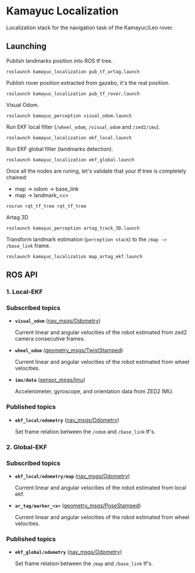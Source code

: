 # Kamayuc Localization

Localization stack for the navigation task of the Kamayuc/Leo rover.

## Launching

Publish landmarks position into ROS tf tree.
```
roslaunch kamayuc_localization pub_tf_artag.launch
```

Publish rover position extracted from gazebo, it's the real position.
```
roslaunch kamayuc_localization pub_tf_rover.launch
```

Visual Odom.
```
roslaunch kamayuc_perception visual_odom.launch
```

Run EKF local filter (`/wheel_odom`, `/visual_odom` and `/zed2/imu`).
```
roslaunch kamayuc_localization ekf_local.launch
```

Run EKF global filter (landmarks detection).
```
roslaunch kamayuc_localization ekf_global.launch
```

Once all the nodes are runing, let's validate that your tf tree is completely chained:
- map -> odom -> base_link  
- map -> landmark_<`x`>
```
rosrun rqt_tf_tree rqt_tf_tree
```

Artag 3D
```
roslaunch kamayuc_perception artag_track_3D.launch
```

Transform landmark estimation (`perception stack`) to the `/map -> /base_link` frame.
```
roslaunch kamayuc_localization map_artag_ekf.launch
```

## ROS API

### 1. Local-EKF

### Subscribed topics

* **`visual_odom`** ([nav_msgs/Odometry])
    
    Current linear and angular velocities of the robot estimated from zed2 camera consecutive frames.

* **`wheel_odom`** ([geometry_msgs/TwistStamped])
    
    Current linear and angular velocities of the robot estimated from wheel velocities.

* **`imu/data`** ([sensor_msgs/Imu])
    
    Accelerometer, gyroscope, and orientation data from ZED2 IMU.

### Published topics

* **`ekf_local/odometry`** ([nav_msgs/Odometry])

    Set frame relation between the `/odom` and `/base_link` tf's.

### 2. Global-EKF

### Subscribed topics

* **`ekf_local/odometry/map`** ([nav_msgs/Odometry])
    
    Current linear and angular velocities of the robot estimated from local ekf.

* **`ar_tag/marker_<x>`** ([geometry_msgs/PoseStamped])

    Current linear and angular velocities of the robot estimated from wheel velocities.

### Published topics

* **`ekf_global/odometry`** ([nav_msgs/Odometry])

    Set frame relation between the `/map` and `/base_link` tf's.


[nav_msgs/Odometry]: http://docs.ros.org/api/nav_msgs/html/msg/Odometry.html
[geometry_msgs/TwistStamped]: http://docs.ros.org/api/geometry_msgs/html/msg/TwistStamped.html
[sensor_msgs/Imu]: http://docs.ros.org/api/sensor_msgs/html/msg/Imu.html
[geometry_msgs/PoseStamped]: http://docs.ros.org/api/geometry_msgs/html/msg/PoseStamped.html

